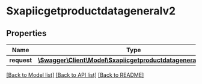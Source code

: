 # Sxapiicgetproductdatageneralv2

## Properties
Name | Type | Description | Notes
------------ | ------------- | ------------- | -------------
**request** | [**\Swagger\Client\Model\Sxapiicgetproductdatageneralv2Request**](Sxapiicgetproductdatageneralv2Request.md) |  | [optional] 

[[Back to Model list]](../README.md#documentation-for-models) [[Back to API list]](../README.md#documentation-for-api-endpoints) [[Back to README]](../README.md)



